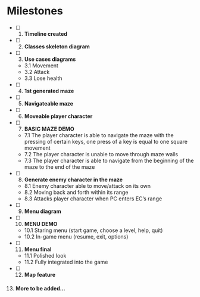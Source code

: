# Milestones
- [ ] 1. **Timeline created**
- [ ] 2. **Classes skeleton diagram**
- [ ] 3. **Use cases diagrams**
    -    3.1 Movement
    -    3.2 Attack
    -    3.3 Lose health
- [ ] 4. **1st generated maze**
- [ ] 5. **Navigateable maze**
- [ ] 6. **Moveable player character**
- [ ] 7. **BASIC MAZE DEMO**
   -  7.1 The player character is able to navigate the maze with the pressing of certain keys, one press of a key is equal to one square movement
   -  7.2 The player character is unable to move through maze walls
   -  7.3 The player character is able to navigate from the beginning of the maze to the end of the maze
- [ ] 8. **Generate enemy character in the maze**
   -  8.1 Enemy character able to move/attack on its own
   -  8.2 Moving back and forth within its range
   -  8.3 Attacks player character when PC enters EC’s range
- [ ] 9. **Menu diagram**
- [ ] 10. **MENU DEMO**
    - 10.1 Staring menu (start game, choose a level, help, quit)
    - 10.2 In-game menu (resume, exit, options)
- [ ] 11. **Menu final**
    - 11.1 Polished look
    - 11.2 Fully integrated into the game
- [ ] 12. **Map feature**
13. #### More to be added...
